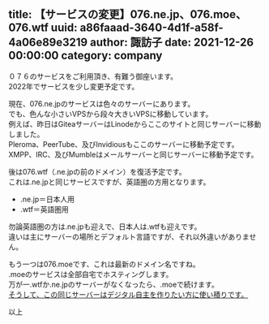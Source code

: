 title: 【サービスの変更】076.ne.jp、076.moe、076.wtf
uuid: a86faaad-3640-4d1f-a58f-4a06e89e3219
author: 諏訪子
date: 2021-12-26 00:00:00
category: company
----
０７６のサービスをご利用頂き、有難う御座います。\
2022年でサービスを少し変更予定です。

現在、076.ne.jpのサービスは色々のサーバーにあります。\
でも、色んな小さいVPSから段々大きいVPSに移動しています。\
例えば、昨日はGiteaサーバーはLinodeからここのサイトと同じサーバーに移動しました。\
Pleroma、PeerTube、及びInvidiousもここのサーバーに移動予定です。\
XMPP、IRC、及びMumbleはメールサーバーと同じサーバーに移動予定です。

後は076.wtf（.ne.jpの前のドメイン）を復活予定です。\
これは.ne.jpと同じサービスですが、英語圏の方用となります。
- .ne.jp＝日本人用
- .wtf＝英語圏用

勿論英語圏の方は.ne.jpも迎えで、日本人は.wtfも迎えです。\
違いは主にサーバーの場所とデフォルト言語ですが、それ以外違いがありません。

もう一つは076.moeです、これは最新のドメイン名ですね。\
.moeのサービスは全部自宅でホスティングします。\
万が一.wtfか.ne.jpのサーバーがなくなったら、.moeで続けます。\
[そうして、この同じサーバーはデジタル自主を作りたい方に使い積りです。](/blog/digital-autonomy-076-can-help.xhtml)

以上
